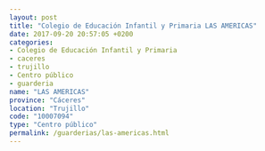 ```yaml
---
layout: post
title: "Colegio de Educación Infantil y Primaria LAS AMERICAS"
date: 2017-09-20 20:57:05 +0200
categories:
- Colegio de Educación Infantil y Primaria
- caceres
- trujillo
- Centro público
- guarderia
name: "LAS AMERICAS"
province: "Cáceres"
location: "Trujillo"
code: "10007094"
type: "Centro público"
permalink: /guarderias/las-americas.html
---
```

